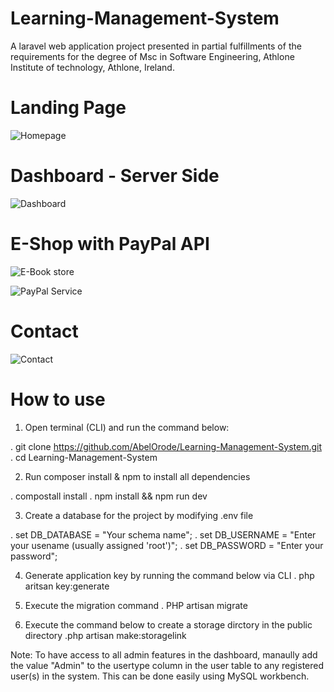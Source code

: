 # Learning-Management-System
A laravel web application project presented in partial fulfillments of the requirements for the degree of Msc in Software Engineering, Athlone Institute of technology, Athlone, Ireland.


# Landing Page
![Homepage](https://user-images.githubusercontent.com/48480130/112780873-a4609880-9041-11eb-863b-68f43f2a0dd9.png)


# Dashboard - Server Side
![Dashboard](https://user-images.githubusercontent.com/48480130/112781003-edb0e800-9041-11eb-9542-bd3e955a9c85.png)


# E-Shop with PayPal API
![E-Book store](https://user-images.githubusercontent.com/48480130/112781140-2bae0c00-9042-11eb-8880-8e1e17280671.png)

![PayPal Service](https://user-images.githubusercontent.com/48480130/112781147-2d77cf80-9042-11eb-876b-e72e8afc448b.png)


# Contact
![Contact](https://user-images.githubusercontent.com/48480130/112781238-57c98d00-9042-11eb-94b8-df4bbc2a63fb.png)


# How to use
1. Open terminal (CLI) and run the command below:

 . git clone https://github.com/AbelOrode/Learning-Management-System.git
 . cd Learning-Management-System
 
2. Run composer install & npm to install all dependencies

 . compostall install
 . npm install && npm run dev
 
3. Create a database for the project by modifying .env file

 . set DB_DATABASE = "Your schema name";
 . set DB_USERNAME = "Enter your usename (usually assigned 'root')";
 . set DB_PASSWORD = "Enter your password";
 
4. Generate application key by running the command below via CLI
 . php aritsan key:generate
 
5. Execute the migration command
. PHP artisan migrate

6. Execute the command below to create a storage dirctory in the public directory
.php artisan make:storagelink

Note: To have access to all admin features in the dashboard, manaully add the value "Admin" to the usertype column in the user table to any registered user(s) in the system. This can be done easily using MySQL workbench.

